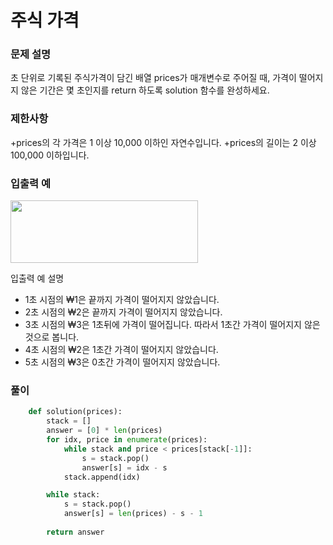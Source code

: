 # 주식 가격

### 문제 설명
초 단위로 기록된 주식가격이 담긴 배열 prices가 매개변수로 주어질 때, 가격이 떨어지지 않은 기간은 몇 초인지를 return 하도록 solution 함수를 완성하세요.

### 제한사항
+prices의 각 가격은 1 이상 10,000 이하인 자연수입니다.
+prices의 길이는 2 이상 100,000 이하입니다.

### 입출력 예

<img src=https://user-images.githubusercontent.com/63505110/131254239-286a3a49-cb65-489b-a383-324a08b76a7e.GIF width = 300 height = 100>


입출력 예 설명
+ 1초 시점의 ₩1은 끝까지 가격이 떨어지지 않았습니다.
+ 2초 시점의 ₩2은 끝까지 가격이 떨어지지 않았습니다.
+ 3초 시점의 ₩3은 1초뒤에 가격이 떨어집니다. 따라서 1초간 가격이 떨어지지 않은 것으로 봅니다.
+ 4초 시점의 ₩2은 1초간 가격이 떨어지지 않았습니다.
+ 5초 시점의 ₩3은 0초간 가격이 떨어지지 않았습니다.

### 풀이
```python
    def solution(prices):
        stack = []
        answer = [0] * len(prices)
        for idx, price in enumerate(prices):
            while stack and price < prices[stack[-1]]:
                s = stack.pop()
                answer[s] = idx - s
            stack.append(idx)

        while stack:
            s = stack.pop()
            answer[s] = len(prices) - s - 1
        
        return answer
```

